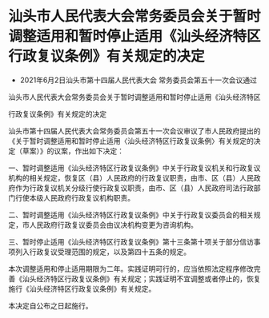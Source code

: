 # 汕头市人民代表大会常务委员会关于暂时调整适用和暂时停止适用《汕头经济特区行政复议条例》有关规定的决定

- 2021年6月2日汕头市第十四届人民代表大会
  常务委员会第五十一次会议通过

<!-- INFO END -->

汕头市人民代表大会常务委员会关于暂时调整适用和暂时停止适用《汕头经济特区

行政复议条例》有关规定的决定

汕头市第十四届人民代表大会常务委员会第五十一次会议审议了市人民政府提出的《关于暂时调整适用和暂时停止适用〈汕头经济特区行政复议条例〉有关规定的决定（草案）》的议案，作出如下决定：

一、暂时调整适用《汕头经济特区行政复议条例》中关于行政复议机关和行政复议机构的相关规定，恢复区（县）人民政府的行政复议职责，由市、区（县）人民政府作为行政复议机关分级行使行政复议职责，由市、区（县）人民政府司法行政部门行使本级人民政府行政复议机构职责。

二、暂时调整适用《汕头经济特区行政复议条例》中关于行政复议委员会的相关规定，市人民政府行政复议委员会由议决机构变更为咨询机构。

三、暂时停止适用《汕头经济特区行政复议条例》第十三条第十项关于部分信访事项列入行政复议受理范围的规定，以及第四十五条的规定。

本次调整适用和停止适用期限为二年。实践证明可行的，应当依照法定程序修改完善《汕头经济特区行政复议条例》有关规定；实践证明不宜调整或者停止的，恢复施行《汕头经济特区行政复议条例》有关规定。

本决定自公布之日起施行。
